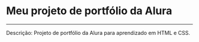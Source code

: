 # Meu projeto de portfólio da Alura

---

Descrição: Projeto de portfólio da Alura para aprendizado em HTML e CSS.
